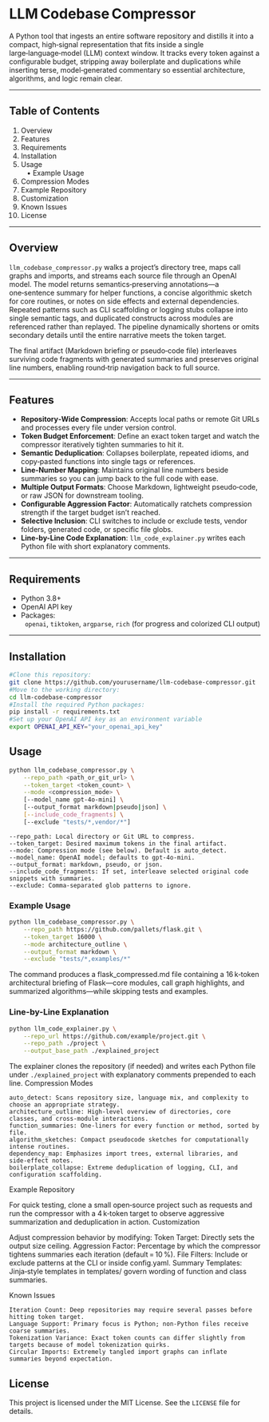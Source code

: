
# LLM Codebase Compressor

A Python tool that ingests an entire software repository and distills it into a compact, high‑signal representation that fits inside a single large‑language‑model (LLM) context window. It tracks every token against a configurable budget, stripping away boilerplate and duplications while inserting terse, model‑generated commentary so essential architecture, algorithms, and logic remain clear.

---

## Table of Contents

1. Overview  
2. Features  
3. Requirements  
4. Installation  
5. Usage  
   • Example Usage  
6. Compression Modes  
7. Example Repository  
8. Customization  
9. Known Issues  
10. License  

---

## Overview

`llm_codebase_compressor.py` walks a project’s directory tree, maps call graphs and imports, and streams each source file through an OpenAI model. The model returns semantics‑preserving annotations—a one‑sentence summary for helper functions, a concise algorithmic sketch for core routines, or notes on side effects and external dependencies. Repeated patterns such as CLI scaffolding or logging stubs collapse into single semantic tags, and duplicated constructs across modules are referenced rather than replayed. The pipeline dynamically shortens or omits secondary details until the entire narrative meets the token target.

The final artifact (Markdown briefing or pseudo‑code file) interleaves surviving code fragments with generated summaries and preserves original line numbers, enabling round‑trip navigation back to full source.

---

## Features

- **Repository‑Wide Compression**: Accepts local paths or remote Git URLs and processes every file under version control.  
- **Token Budget Enforcement**: Define an exact token target and watch the compressor iteratively tighten summaries to hit it.  
- **Semantic Deduplication**: Collapses boilerplate, repeated idioms, and copy‑pasted functions into single tags or references.  
- **Line‑Number Mapping**: Maintains original line numbers beside summaries so you can jump back to the full code with ease.  
- **Multiple Output Formats**: Choose Markdown, lightweight pseudo‑code, or raw JSON for downstream tooling.  
- **Configurable Aggression Factor**: Automatically ratchets compression strength if the target budget isn’t reached.
- **Selective Inclusion**: CLI switches to include or exclude tests, vendor folders, generated code, or specific file globs.
- **Line-by-Line Code Explanation**: `llm_code_explainer.py` writes each Python file with short explanatory comments.

---

## Requirements

- Python 3.8+  
- OpenAI API key  
- Packages:  
  `openai`, `tiktoken`, `argparse`, `rich` (for progress and colorized CLI output)  

---

## Installation

```bash
#Clone this repository:
git clone https://github.com/yourusername/llm-codebase-compressor.git
#Move to the working directory:
cd llm-codebase-compressor
#Install the required Python packages:
pip install -r requirements.txt
#Set up your OpenAI API key as an environment variable
export OPENAI_API_KEY="your_openai_api_key"
```

## Usage

```bash
python llm_codebase_compressor.py \
    --repo_path <path_or_git_url> \
    --token_target <token_count> \
    --mode <compression_mode> \
    [--model_name gpt-4o-mini] \
    [--output_format markdown|pseudo|json] \
    [--include_code_fragments] \
    [--exclude "tests/*,vendor/*"]
```

    --repo_path: Local directory or Git URL to compress.
    --token_target: Desired maximum tokens in the final artifact.
    --mode: Compression mode (see below). Default is auto_detect.
    --model_name: OpenAI model; defaults to gpt-4o-mini.
    --output_format: markdown, pseudo, or json.
    --include_code_fragments: If set, interleave selected original code snippets with summaries.
    --exclude: Comma‑separated glob patterns to ignore.

### Example Usage

```bash
python llm_codebase_compressor.py \
    --repo_path https://github.com/pallets/flask.git \
    --token_target 16000 \
    --mode architecture_outline \
    --output_format markdown \
    --exclude "tests/*,examples/*"
```

The command produces a flask_compressed.md file containing a 16 k‑token architectural briefing of Flask—core modules, call graph highlights, and summarized algorithms—while skipping tests and examples.

### Line-by-Line Explanation

```bash
python llm_code_explainer.py \
    --repo_url https://github.com/example/project.git \
    --repo_path ./project \
    --output_base_path ./explained_project
```

The explainer clones the repository (if needed) and writes each Python file under `./explained_project` with explanatory comments prepended to each line.
Compression Modes

    auto_detect: Scans repository size, language mix, and complexity to choose an appropriate strategy.
    architecture_outline: High‑level overview of directories, core classes, and cross‑module interactions.
    function_summaries: One‑liners for every function or method, sorted by file.
    algorithm_sketches: Compact pseudocode sketches for computationally intense routines.
    dependency_map: Emphasizes import trees, external libraries, and side‑effect notes.
    boilerplate_collapse: Extreme deduplication of logging, CLI, and configuration scaffolding.

Example Repository

For quick testing, clone a small open‑source project such as requests and run the compressor with a 4 k‑token target to observe aggressive summarization and deduplication in action.
Customization

Adjust compression behavior by modifying:
    Token Target: Directly sets the output size ceiling.
    Aggression Factor: Percentage by which the compressor tightens summaries each iteration (default = 10 %).
    File Filters: Include or exclude patterns at the CLI or inside config.yaml.
    Summary Templates: Jinja‑style templates in templates/ govern wording of function and class summaries.

Known Issues

    Iteration Count: Deep repositories may require several passes before hitting token target.
    Language Support: Primary focus is Python; non‑Python files receive coarse summaries.
    Tokenization Variance: Exact token counts can differ slightly from targets because of model tokenization quirks.
    Circular Imports: Extremely tangled import graphs can inflate summaries beyond expectation.


## License

This project is licensed under the MIT License. See the `LICENSE` file for details.
